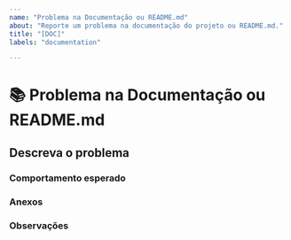 ```yaml
---
name: "Problema na Documentação ou README.md"
about: "Reporte um problema na documentação do projeto ou README.md."
title: "[DOC]"
labels: "documentation"

---
```


# **📚 Problema na Documentação ou README.md**

## **Descreva o problema**
<!-- Descreva de forma clara e objetiva o problema na documentação ou README.md -->

### **Comportamento esperado**
<!-- Descreva de forma clara e objetiva o que você espera -->

### **Anexos**
<!-- Se aplicável, adicione prints ou vídeos para contextualizar -->

### **Observações**
<!-- Adicione qualquer observação sobre este problema aqui -->